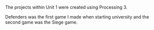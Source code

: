 The projects within Unit 1 were created using Processing 3.

Defenders was the first game I made when starting university and the second game was the Siege game.
